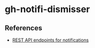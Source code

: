 # gh-notifi-dismisser

## References

- [REST API endpoints for notifications](https://docs.github.com/rest/activity/notifications?apiVersion=2022-11-28)
